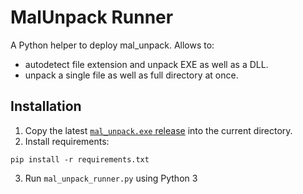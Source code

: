 # MalUnpack Runner

A Python helper to deploy mal_unpack.
Allows to:
+ autodetect file extension and unpack EXE as well as a DLL.
+ unpack a single file as well as full directory at once.

## Installation

1.  Copy the latest [`mal_unpack.exe` release](https://github.com/hasherezade/mal_unpack/releases) into the current directory.
2.  Install requirements:

```console
pip install -r requirements.txt
```
3.  Run `mal_unpack_runner.py` using Python 3
